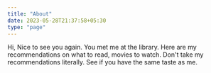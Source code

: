 ```yaml
---
title: "About"
date: 2023-05-28T21:37:58+05:30
type: "page"
---
```


Hi, Nice to see you again. You met me at the library. Here are my recommendations on what to read, movies to watch. 
Don't take my recommendations literally. See if you have the same taste as me. 
